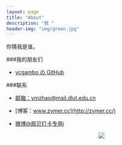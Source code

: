 ```yaml
---
layout: page
title: "About"
description: "我 "
header-img: "img/green.jpg"
---
```




你猜我是谁。


###我的朋友们

- [ycgambo の GitHub](http://www.notee.cc/)


###联系

- [邮箱：ymzhao@mail.dlut.edu.cn]()
- [博客：www.zymer.cc](http://zymer.cc/)

- [微博@扇贝打卡专用i](http://weibo.com/u/5273122298)




<center>
    <p><img src="http://wx3.sinaimg.cn/mw690/005PA203gy1fhjllkd9q2j30e80e875j.jpg" align="center"></p>
</center>






